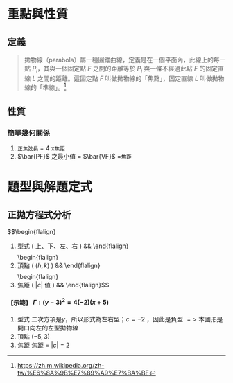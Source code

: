 # 重點與性質
## 定義
> 拋物線（parabola）屬一種圓錐曲線，定義是在一個平面內，此線上的每一點 $P_i$，其與一個固定點 $F$ 之間的距離等於 $P_i$ 與一條不經過此點 $F$ 的固定直線 $L$ 之間的距離。這固定點 $F$ 叫做拋物線的「焦點」，固定直線 $L$ 叫做拋物線的「準線」。[^1]

[^1]: https://zh.m.wikipedia.org/zh-tw/%E6%8A%9B%E7%89%A9%E7%BA%BF

## 性質
### 簡單幾何關係
1. `正焦弦長` = 4 x`焦距`
2. $\bar{PF}$ 之最小值 = $\bar{VF}$ =`焦距`





# 題型與解題定式

## 正拋方程式分析
$$\begin{flalign}
1. 型式 ( 上、下、左、右 ) &&
\end{flalign}$$
$$\begin{flalign}
2. 頂點 ( $(h,k)$ ) &&
\end{flalign}$$
$$\begin{flalign}
3. 焦距 ( $|c|$ 值 ) &&
\end{flalign}$$

#### 【示範】 $\Gamma: (y-3)^2 = 4(-2)(x+5)$
1. 型式
	二次方項是$y$，所以形式為左右型；$c = -2$ ，因此是負型
	$=>$ 本圖形是開口向左的左型拋物線
2. 頂點
	$(-5,3)$
3. 焦距
	焦距 = $|c|$ = $2$

